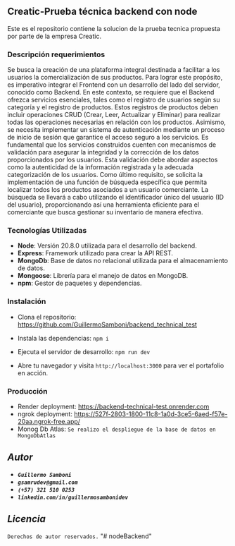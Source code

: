 ## **Creatic-Prueba técnica backend con node**

Este es el repositorio contiene la solucion de la prueba tecnica propuesta por parte de la empresa Creatic.

### **Descripción requerimientos**

Se busca la creación de una plataforma integral destinada a facilitar a los usuarios la
comercialización de sus productos. Para lograr este propósito, es imperativo integrar el Frontend
con un desarrollo del lado del servidor, conocido como Backend.
En este contexto, se requiere que el Backend ofrezca servicios esenciales, tales como el registro
de usuarios según su categoría y el registro de productos. Estos registros de productos deben
incluir operaciones CRUD (Crear, Leer, Actualizar y Eliminar) para realizar todas las
operaciones necesarias en relación con los productos. Asimismo, se necesita implementar un
sistema de autenticación mediante un proceso de inicio de sesión que garantice el acceso seguro
a los servicios.
Es fundamental que los servicios construidos cuenten con mecanismos de validación para
asegurar la integridad y la corrección de los datos proporcionados por los usuarios. Esta
validación debe abordar aspectos como la autenticidad de la información registrada y la
adecuada categorización de los usuarios.
Como último requisito, se solicita la implementación de una función de búsqueda específica que
permita localizar todos los productos asociados a un usuario comerciante. La búsqueda se
llevará a cabo utilizando el identificador único del usuario (ID del usuario), proporcionando así
una herramienta eficiente para el comerciante que busca gestionar su inventario de manera
efectiva. 

### **Tecnologías Utilizadas**

- **Node**: Versión 20.8.0 utilizada para el desarrollo del backend.
- **Express**: Framework utilizado para crear la API REST.
- **MongoDb**: Base de datos no relacional utilizada para el almacenamiento de datos.
- **Mongoose**: Librería para el manejo de datos en MongoDB.
- **npm**: Gestor de paquetes y dependencias.

### **Instalación**

- Clona el repositorio: https://github.com/GuillermoSamboni/backend_technical_test

- Instala las dependencias: `npm i`

- Ejecuta el servidor de desarrollo: `npm run dev`

- Abre tu navegador y visita `http://localhost:3000` para ver el portafolio en acción.

### **Producción**

- Render deployment: https://backend-technical-test.onrender.com
- ngrok deployment: https://527f-2803-1800-11c8-1a0d-3ce5-6aed-f57e-20aa.ngrok-free.app/
- Monog Db Atlas: `Se realizo el despliegue de la base de datos en MongoDbAtlas`



## ***Autor***

- ***`Guillermo Samboni`***
- ***`gsamrudev@gmail.com`***
- ***`(+57) 321 510 0253`***
- ***`linkedin.com/in/guillermosambonidev`***

## ***Licencia***

`Derechos de autor reservados.`
"# nodeBackend" 
